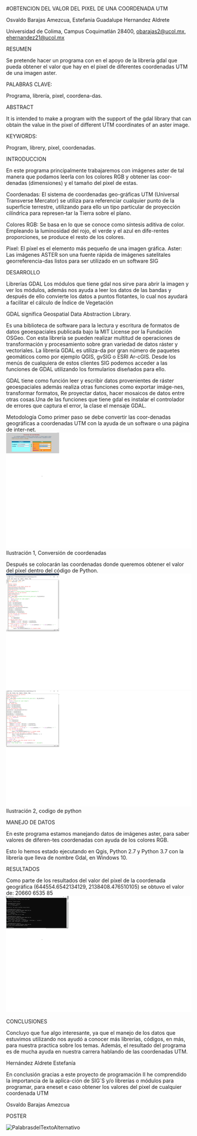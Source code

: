 #OBTENCION DEL VALOR DEL PIXEL DE UNA COORDENADA UTM

Osvaldo Barajas Amezcua, Estefania Guadalupe Hernandez Aldrete

Universidad de Colima, Campus Coquimatlán 28400, obarajas2@ucol.mx, ehernandez21@ucol.mx

RESUMEN

Se pretende hacer un programa con en el apoyo de la librería gdal que pueda 
obtener el valor que hay en el pixel de diferentes coordenadas UTM de una imagen aster.

PALABRAS CLAVE: 

Programa, librería, pixel, coordena-das.

ABSTRACT

It is intended to make a program with the support of the gdal library that 
can obtain the value in the pixel of different UTM coordinates of an aster image.

KEYWORDS: 

Program, librery, pixel, coordenadas.


INTRODUCCION

En este programa principalmente trabajaremos con imágenes aster de tal manera que podamos 
leerla con los colores RGB y obtener las coor-denadas (dimensiones) y el tamaño del pixel de estas.

Coordenadas: El sistema de coordenadas geo-gráficas UTM (Universal Transverse Mercator) se
utiliza para referenciar cualquier punto de la superficie terrestre, utilizando para ello 
un tipo particular de proyección cilíndrica para represen-tar la Tierra sobre el plano.

Colores RGB: Se basa en lo que se conoce como síntesis aditiva de color. Empleando la luminosidad 
del rojo, el verde y el azul en dife-rentes proporciones, se produce el resto de los colores.

Pixel: El píxel es el elemento más pequeño de una imagen gráfica.
Aster: Las imágenes ASTER son una fuente rápida de imágenes satelitales 
georreferencia-das listos para ser utilizado en un software SIG

DESARROLLO

Librerías
GDAL 
Los módulos que tiene gdal nos sirve para abrir la imagen y ver los módulos, además nos ayuda 
a leer los datos de las bandas y después de ello convierte los datos a puntos flotantes, lo 
cual nos ayudará a facilitar el cálculo de Índice de Vegetación 

GDAL significa Geospatial Data Abstraction Library.

Es una biblioteca de software para la lectura y escritura de formatos de datos geoespaciales 
publicada bajo la MIT License por la Fundación OSGeo. Con esta librería se pueden realizar multitud 
de operaciones de transformación y procesamiento sobre gran variedad de datos ráster y vectoriales. 
La librería GDAL es utiliza-da por gran número de paquetes geomáticos como por ejemplo QGIS, gvSIG o 
ESRI Ar-cGIS. Desde los menús de cualquiera de estos clientes SIG podemos acceder a las funciones de 
GDAL utilizando los formularios diseñados para ello.

GDAL tiene como función leer y escribir datos provenientes de ráster geoespaciales además realiza 
otras funciones como exportar imáge-nes, transformar formatos, Re proyectar datos, hacer mosaicos de 
datos entre otras cosas.Una de las funciones que tiene gdal es instalar el controlador de errores que 
captura el error, la clase el mensaje GDAL. 

Metodología
Como primer paso se debe convertir las coor-denadas geográficas a coordenadas UTM con la ayuda de un 
software o una página de inter-net.
 ![PalabrasdelTextoAlternativo](https://github.com/Osvaldo-Barajas/VALOR-DE-PIXEL/blob/master/IMAGENES/UTM.png)
Ilustración 1, Conversión de coordenadas

Después se colocarán las coordenadas donde queremos obtener el valor del pixel dentro del código de Python.
![PalabrasdelTextoAlternativo](https://github.com/Osvaldo-Barajas/VALOR-DE-PIXEL/blob/master/IMAGENES/CODIGO.png)
![PalabrasdelTextoAlternativo](https://github.com/Osvaldo-Barajas/VALOR-DE-PIXEL/blob/master/IMAGENES/CODIGO2.png)
Ilustración 2, codigo de python

MANEJO DE DATOS	

En este programa estamos manejando datos de imágenes aster, para saber valores de diferen-tes coordenadas con 
ayuda de los colores RGB.

Esto lo hemos estado ejecutando en Qgis, Python 2.7 y Python 3.7 con la librería que lleva de nombre 
Gdal, en Windows 10.

RESULTADOS

Como parte de los resultados del valor del píxel de la coordenada geográfica (644554.6542134129, 2138408.476510105) 
se obtuvo el valor de:
20660	6535	85
![PalabrasdelTextoAlternativo](https://github.com/Osvaldo-Barajas/VALOR-DE-PIXEL/blob/master/IMAGENES/RESULTADOS.png)

CONCLUSIONES

Concluyo que fue algo interesante, ya que el manejo de los datos que estuvimos utilizando nos ayudó a 
conocer más librerías, códigos, en más, para nuestra practica sobre los temas.
Además, el resultado del programa es de mucha ayuda en nuestra carrera hablando de las coordenadas UTM.

Hernández Aldrete Estefanía

En conclusión gracias a este proyecto de programación II he comprendido la importancia de la aplica-ción de 
SIG´S y/o librerías o módulos para programar, para eneset e caso obtener los valores del pixel de cualquier 
coordenada UTM

Osvaldo Barajas Amezcua

POSTER

![PalabrasdelTextoAlternativo](https://github.com/Osvaldo-Barajas/VALOR-DE-PIXEL/blob/master/IMAGENES/Obtenci%C3%B3n%20del%20valor%20del%20pixel%20de%20una%20coordenada%20UTM_POSTER1.png)



